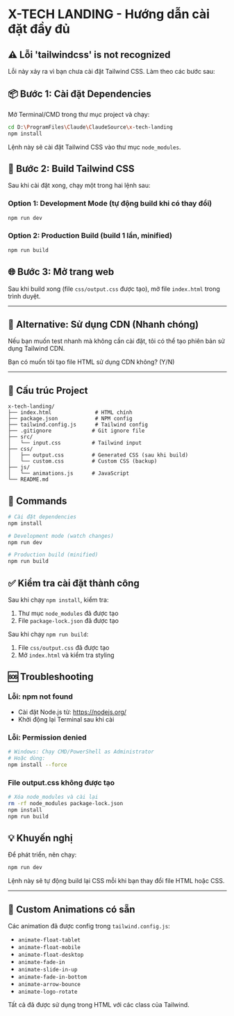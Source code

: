 # X-TECH LANDING - Hướng dẫn cài đặt đầy đủ

## ⚠️ Lỗi 'tailwindcss' is not recognized

Lỗi này xảy ra vì bạn chưa cài đặt Tailwind CSS. Làm theo các bước sau:

## 📦 Bước 1: Cài đặt Dependencies

Mở Terminal/CMD trong thư mục project và chạy:

```bash
cd D:\ProgramFiles\Claude\ClaudeSource\x-tech-landing
npm install
```

Lệnh này sẽ cài đặt Tailwind CSS vào thư mục `node_modules`.

## 🔨 Bước 2: Build Tailwind CSS

Sau khi cài đặt xong, chạy một trong hai lệnh sau:

### Option 1: Development Mode (tự động build khi có thay đổi)
```bash
npm run dev
```

### Option 2: Production Build (build 1 lần, minified)
```bash
npm run build
```

## 🌐 Bước 3: Mở trang web

Sau khi build xong (file `css/output.css` được tạo), mở file `index.html` trong trình duyệt.

---

## 🚀 Alternative: Sử dụng CDN (Nhanh chóng)

Nếu bạn muốn test nhanh mà không cần cài đặt, tôi có thể tạo phiên bản sử dụng Tailwind CDN.

Bạn có muốn tôi tạo file HTML sử dụng CDN không? (Y/N)

---

## 📁 Cấu trúc Project

```
x-tech-landing/
├── index.html              # HTML chính
├── package.json            # NPM config
├── tailwind.config.js      # Tailwind config
├── .gitignore             # Git ignore file
├── src/
│   └── input.css          # Tailwind input
├── css/
│   ├── output.css         # Generated CSS (sau khi build)
│   └── custom.css         # Custom CSS (backup)
├── js/
│   └── animations.js      # JavaScript
└── README.md
```

## 🔧 Commands

```bash
# Cài đặt dependencies
npm install

# Development mode (watch changes)
npm run dev

# Production build (minified)
npm run build
```

## ✅ Kiểm tra cài đặt thành công

Sau khi chạy `npm install`, kiểm tra:
1. Thư mục `node_modules` đã được tạo
2. File `package-lock.json` đã được tạo

Sau khi chạy `npm run build`:
1. File `css/output.css` đã được tạo
2. Mở `index.html` và kiểm tra styling

## 🆘 Troubleshooting

### Lỗi: npm not found
- Cài đặt Node.js từ: https://nodejs.org/
- Khởi động lại Terminal sau khi cài

### Lỗi: Permission denied
```bash
# Windows: Chạy CMD/PowerShell as Administrator
# Hoặc dùng:
npm install --force
```

### File output.css không được tạo
```bash
# Xóa node_modules và cài lại
rm -rf node_modules package-lock.json
npm install
npm run build
```

## 💡 Khuyến nghị

Để phát triển, nên chạy:
```bash
npm run dev
```

Lệnh này sẽ tự động build lại CSS mỗi khi bạn thay đổi file HTML hoặc CSS.

---

## 🎨 Custom Animations có sẵn

Các animation đã được config trong `tailwind.config.js`:
- `animate-float-tablet`
- `animate-float-mobile`
- `animate-float-desktop`
- `animate-fade-in`
- `animate-slide-in-up`
- `animate-fade-in-bottom`
- `animate-arrow-bounce`
- `animate-logo-rotate`

Tất cả đã được sử dụng trong HTML với các class của Tailwind.

